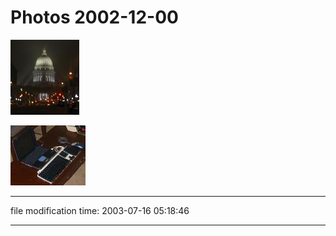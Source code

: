 Photos 2002-12-00
=================


[![](/photos/thumb/2002-12-13-capitol.jpg)](/photos/2002-12-13-capitol.jpg)

[![](/photos/thumb/2002-12-15-vaio-w-kbd.jpg)](/photos/2002-12-15-vaio-w-kbd.jpg)

* * *

file modification time: 2003-07-16 05:18:46

* * *
